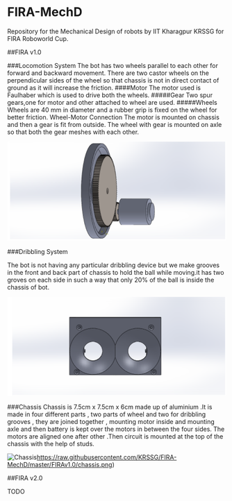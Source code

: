 # FIRA-MechD
Repository for the Mechanical Design of robots by IIT Kharagpur KRSSG for FIRA Roboworld Cup.

##FIRA v1.0

###Locomotion System
The bot has two wheels parallel to each other for forward and backward movement. There are two castor wheels on the perpendicular sides of the wheel so that chassis is not in direct contact of ground as it will increase the friction.
####Motor
The motor used is Faulhaber which is used to drive both the wheels.
#####Gear
Two spur gears,one for motor and other attached to wheel are used.
#####Wheels
Wheels are 40 mm in diameter and a rubber grip is fixed on the wheel for better friction.
Wheel-Motor Connection
The motor is mounted on chassis and then a gear is fit from outside. The wheel with gear is mounted on axle so that both the gear meshes with each other.

![Wheel-Gear Assembly](https://raw.githubusercontent.com/KRSSG/FIRA-MechD/master/FIRAv1.0/wheel.png)

###Dribbling System

The bot is not having any particular dribbling device but we make grooves in the front and back part of chassis to hold the ball while moving.it has  two groves on each side in such a way that only 20% of the ball is inside the chassis of bot.

![Dribbler](https://raw.githubusercontent.com/KRSSG/FIRA-MechD/master/FIRAv1.0/dribbler.png)


###Chassis
Chassis is 7.5cm x 7.5cm x 6cm made up of aluminium .It is made in four different parts , two parts of wheel and two for dribbling grooves , they are joined together , mounting motor inside and mounting axle and then battery is kept over the motors in between the four sides. The motors are aligned one after other .Then circuit is mounted at the top of the chassis with the help of studs.

![Chassis]()https://raw.githubusercontent.com/KRSSG/FIRA-MechD/master/FIRAv1.0/chassis.png)

##FIRA v2.0

TODO